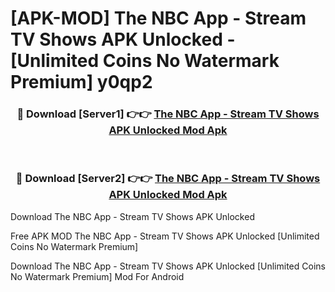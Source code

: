 # [APK-MOD] The NBC App - Stream TV Shows APK Unlocked - [Unlimited Coins No Watermark Premium] y0qp2



<div align="center">
<h3>🔴 Download [Server1] 👉👉 <a href="https://momento.my/?title=The_NBC_App_-_Stream_TV_Shows_APK_Unlocked">The NBC App - Stream TV Shows APK Unlocked Mod Apk</a></h3><br>

<h3>🔴 Download [Server2] 👉👉 <a href="https://momento.my/?title=The_NBC_App_-_Stream_TV_Shows_APK_Unlocked">The NBC App - Stream TV Shows APK Unlocked Mod Apk</a></h3>
</div>



Download The NBC App - Stream TV Shows APK Unlocked 

Free APK MOD The NBC App - Stream TV Shows APK Unlocked [Unlimited Coins No Watermark Premium]

Download The NBC App - Stream TV Shows APK Unlocked [Unlimited Coins No Watermark Premium] Mod For Android
